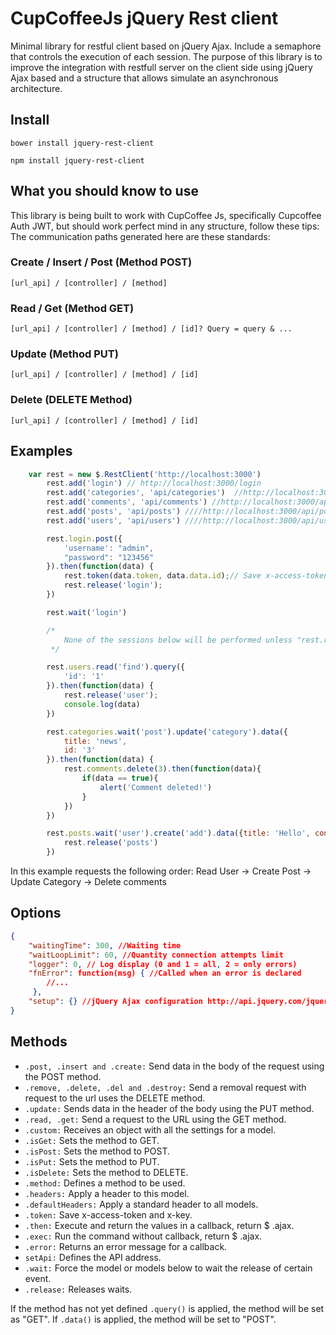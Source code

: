 # CupCoffeeJs jQuery Rest client

Minimal library for restful client based on jQuery Ajax. Include a semaphore that controls the execution of each session. The purpose of this library is to improve the integration with restfull server on the client side using jQuery Ajax based and a structure that allows simulate an asynchronous architecture.

## Install
`bower install jquery-rest-client`

`npm install jquery-rest-client`

## What you should know to use

This library is being built to work with CupCoffee Js, specifically Cupcoffee Auth JWT, but should work perfect mind in any structure, follow these tips: The communication paths generated here are these standards:

### Create / Insert / Post (Method POST)

`[url_api] / [controller] / [method]`

### Read / Get (Method GET)

`[url_api] / [controller] / [method] / [id]? Query = query & ...`

### Update (Method PUT)

`[url_api] / [controller] / [method] / [id]`

### Delete (DELETE Method)

`[url_api] / [controller] / [method] / [id]`

## Examples

```javascript
    var rest = new $.RestClient('http://localhost:3000')
        rest.add('login') // http://localhost:3000/login
        rest.add('categories', 'api/categories')  //http://localhost:3000/api/categories
        rest.add('comments', 'api/comments') //http://localhost:3000/api/comments
        rest.add('posts', 'api/posts') ////http://localhost:3000/api/posts
        rest.add('users', 'api/users') ////http://localhost:3000/api/users

        rest.login.post({
            'username': "admin",
            "password": "123456"
        }).then(function(data) {
            rest.token(data.token, data.data.id);// Save x-access-token and x-key
            rest.release('login');
        })

        rest.wait('login')

        /*
            None of the sessions below will be performed unless "rest.release ('login')" is executed.
         */

        rest.users.read('find').query({
            'id': '1'
        }).then(function(data) {
            rest.release('user');
            console.log(data)
        })

        rest.categories.wait('post').update('category').data({
            title: 'news',
            id: '3'
        }).then(function(data) {
            rest.comments.delete(3).then(function(data){
                if(data == true){
                    alert('Comment deleted!')
                }
            })
        })

        rest.posts.wait('user').create('add').data({title: 'Hello', content: "Word!"}).then(function(data) {
            rest.release('posts')
        })
```
In this example requests the following order: Read User -> Create Post -> Update Category -> Delete comments

## Options

```json
{
    "waitingTime": 300, //Waiting time
    "waitLoopLimit": 60, //Quantity connection attempts limit
    "logger": 0, // Log display (0 and 1 = all, 2 = only errors)
    "fnError": function(msg) { //Called when an error is declared
        //...
     },
    "setup": {} //jQuery Ajax configuration http://api.jquery.com/jquery.ajax/
}
```

## Methods

- `.post, .insert and .create:` Send data in the body of the request using the POST method.
- `.remove, .delete, .del and .destroy:` Send a removal request with request to the url uses the DELETE method.
- `.update:` Sends data in the header of the body using the PUT method.
- `.read, .get:` Send a request to the URL using the GET method.
- `.custom:` Receives an object with all the settings for a model.
- `.isGet:` Sets the method to GET.
- `.isPost:` Sets the method to POST.
- `.isPut:` Sets the method to PUT.
- `.isDelete:` Sets the method to DELETE.
- `.method:` Defines a method to be used.
- `.headers:` Apply a header to this model.
- `.defaultHeaders:` Apply a standard header to all models.
- `.token:` Save x-access-token and x-key.
- `.then:` Execute and return the values in a callback, return $ .ajax.
- `.exec:` Run the command without callback, return $ .ajax.
- `.error:` Returns an error message for a callback.
- `setApi:` Defines the API address.
- `.wait:` Force the model or models below to wait the release of certain event.
- `.release:` Releases waits.

If the method has not yet defined `.query()` is applied, the method will be set as "GET". If `.data()` is applied, the method will be set to "POST".
